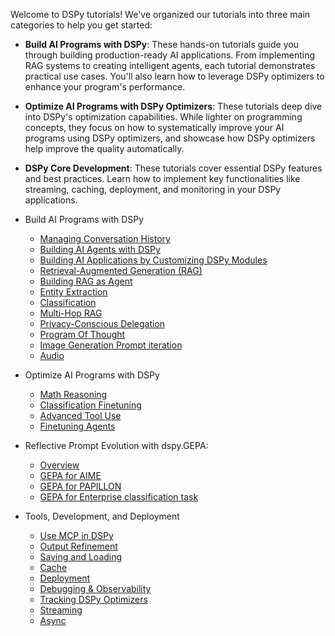 Welcome to DSPy tutorials! We've organized our tutorials into three main categories to help you get started:

- **Build AI Programs with DSPy**: These hands-on tutorials guide you through building production-ready AI
  applications. From implementing RAG systems to creating intelligent agents, each tutorial demonstrates
  practical use cases. You'll also learn how to leverage DSPy optimizers to enhance your program's performance.

- **Optimize AI Programs with DSPy Optimizers**: These tutorials deep dive into DSPy's optimization capabilities. While
  lighter on programming concepts, they focus on how to systematically improve your AI programs using DSPy
  optimizers, and showcase how DSPy optimizers help improve the quality automatically.

- **DSPy Core Development**: These tutorials cover essential DSPy features and best practices. Learn how to implement
  key functionalities like streaming, caching, deployment, and monitoring in your DSPy applications.


- Build AI Programs with DSPy
    - [Managing Conversation History](conversation_history/index.md)
    - [Building AI Agents with DSPy](customer_service_agent/index.ipynb)
    - [Building AI Applications by Customizing DSPy Modules](custom_module/index.ipynb)
    - [Retrieval-Augmented Generation (RAG)](rag/index.ipynb)
    - [Building RAG as Agent](agents/index.ipynb)
    - [Entity Extraction](entity_extraction/index.ipynb)
    - [Classification](classification/index.md)
    - [Multi-Hop RAG](multihop_search/index.ipynb)
    - [Privacy-Conscious Delegation](papillon/index.md)
    - [Program Of Thought](program_of_thought/index.ipynb)
    - [Image Generation Prompt iteration](image_generation_prompting/index.ipynb)
    - [Audio](audio/index.ipynb)


- Optimize AI Programs with DSPy
    - [Math Reasoning](math/index.ipynb)
    - [Classification Finetuning](classification_finetuning/index.ipynb)
    - [Advanced Tool Use](tool_use/index.ipynb)
    - [Finetuning Agents](games/index.ipynb)


- Reflective Prompt Evolution with dspy.GEPA:
    - [Overview](gepa_ai_program/index.md)
    - [GEPA for AIME](gepa_aime/index.ipynb)
    - [GEPA for PAPILLON](gepa_papillon/index.ipynb)
    - [GEPA for Enterprise classification task](gepa_facilitysupportanalyzer/index.ipynb)


- Tools, Development, and Deployment
    - [Use MCP in DSPy](mcp/index.md)
    - [Output Refinement](output_refinement/best-of-n-and-refine.md)
    - [Saving and Loading](saving/index.md)
    - [Cache](cache/index.md)
    - [Deployment](deployment/index.md)
    - [Debugging & Observability](observability/index.md)
    - [Tracking DSPy Optimizers](optimizer_tracking/index.md)
    - [Streaming](streaming/index.md)
    - [Async](async/index.md)


